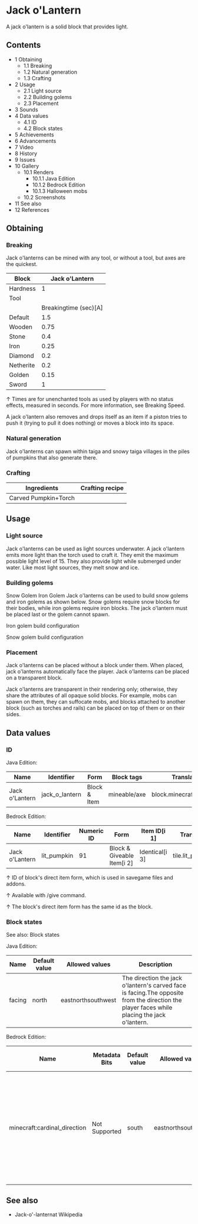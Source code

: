 # Jack o'Lantern
A jack o'lantern is a solid block that provides light.

## Contents
- 1 Obtaining
	- 1.1 Breaking
	- 1.2 Natural generation
	- 1.3 Crafting
- 2 Usage
	- 2.1 Light source
	- 2.2 Building golems
	- 2.3 Placement
- 3 Sounds
- 4 Data values
	- 4.1 ID
	- 4.2 Block states
- 5 Achievements
- 6 Advancements
- 7 Video
- 8 History
- 9 Issues
- 10 Gallery
	- 10.1 Renders
		- 10.1.1 Java Edition
		- 10.1.2 Bedrock Edition
		- 10.1.3 Halloween mobs
	- 10.2 Screenshots
- 11 See also
- 12 References

## Obtaining
### Breaking
Jack o'lanterns can be mined with any tool, or without a tool, but axes are the quickest.

| Block     | Jack o'Lantern        |
|-----------|-----------------------|
| Hardness  | 1                     |
| Tool      |                       |
|           | Breakingtime (sec)[A] |
| Default   | 1.5                   |
| Wooden    | 0.75                  |
| Stone     | 0.4                   |
| Iron      | 0.25                  |
| Diamond   | 0.2                   |
| Netherite | 0.2                   |
| Golden    | 0.15                  |
| Sword     | 1                     |


↑ Times are for unenchanted tools as used by players with no status effects, measured in seconds. For more information, see Breaking Speed.


A jack o'lantern also removes and drops itself as an item if a piston tries to push it (trying to pull it does nothing) or moves a block into its space.

### Natural generation
Jack o'lanterns can spawn within taiga and snowy taiga villages in the piles of pumpkins that also generate there.

### Crafting
| Ingredients          | Crafting recipe |
|----------------------|-----------------|
| Carved Pumpkin+Torch |                 |

## Usage
### Light source
Jack o'lanterns can be used as light sources underwater.
A jack o'lantern emits more light than the torch used to craft it. They emit the maximum possible light level of 15. They also provide light while submerged under water. Like most light sources, they melt snow and ice.

### Building golems
Snow Golem
Iron Golem
Jack o'lanterns can be used to build snow golems and iron golems as shown below. Snow golems require snow blocks for their bodies, while iron golems require iron blocks. The jack o'lantern must be placed last or the golem cannot spawn.




















Iron golem build configuration















Snow golem build configuration


### Placement
Jack o'lanterns can be placed without a block under them. When placed, jack o'lanterns automatically face the player. Jack o'lanterns can be placed on a transparent block.

Jack o'lanterns are transparent in their rendering only; otherwise, they share the attributes of all opaque solid blocks. For example, mobs can spawn on them, they can suffocate mobs, and blocks attached to another block (such as torches and rails) can be placed on top of them or on their sides.

## Data values
### ID
Java Edition:

| Name           | Identifier     | Form         | Block tags   | Translation key                |
|----------------|----------------|--------------|--------------|--------------------------------|
| Jack o'Lantern | jack_o_lantern | Block & Item | mineable/axe | block.minecraft.jack_o_lantern |

Bedrock Edition:

| Name           | Identifier  | Numeric ID | Form                       | Item ID[i 1]   | Translation key       |
|----------------|-------------|------------|----------------------------|----------------|-----------------------|
| Jack o'Lantern | lit_pumpkin | 91         | Block & Giveable Item[i 2] | Identical[i 3] | tile.lit_pumpkin.name |


↑ ID of block's direct item form, which is used in savegame files and addons.

↑ Available with /give command.

↑ The block's direct item form has the same id as the block.


### Block states
See also: Block states

Java Edition:

| Name   | Default value | Allowed values     | Description                                                                                                                                 |
|--------|---------------|--------------------|---------------------------------------------------------------------------------------------------------------------------------------------|
| facing | north         | eastnorthsouthwest | The direction the jack o'lantern's carved face is facing.The opposite from the direction the player faces while placing the jack o'lantern. |

Bedrock Edition:

| Name                         | Metadata Bits | Default value | Allowed values     | Values forMetadata Bits | Description                                                                                                                                 |
|------------------------------|---------------|---------------|--------------------|-------------------------|---------------------------------------------------------------------------------------------------------------------------------------------|
| minecraft:cardinal_direction | Not Supported | south         | eastnorthsouthwest | Unsupported             | The direction the jack o'lantern's carved face is facing.The opposite from the direction the player faces while placing the jack o'lantern. |



## See also
- Jack-o'-lanternat Wikipedia

